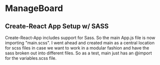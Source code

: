 # ManageBoard


## Create-React App Setup w/ SASS
Create-React-App includes support for Sass. So the main App.js file is now importing "main.scss". I went ahead and created main as a central location for scss files in case we want to work in a modular fashion and have the sass broken out into different files. So as a test, main just has an @import for the variables.scss file. 
